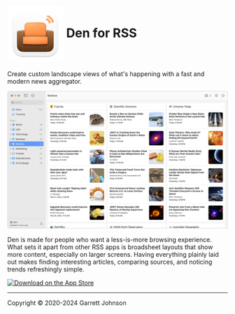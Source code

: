 <h1>
<img src="Den/Assets.xcassets/AppIcon.appiconset/AppIcon-macOS-128pt@2x.png" alt="App Icon" width="128" height="128" align="center" />
Den for RSS
</h1>

Create custom landscape views of what's happening with a fast and modern news aggregator.

<img src="screenshot.png" alt="Screenshot" width="830" height="auto" />

Den is made for people who want a less-is-more browsing experience. What sets it apart from other RSS apps is broadsheet layouts that show more content, especially on larger screens. Having everything plainly laid out makes finding interesting articles, comparing sources, and noticing trends refreshingly simple.

<a href="https://apps.apple.com/app/apple-store/id1528917651?pt=106763870&amp;ct=GitHub&amp;mt=8" class="app-store-link"><img src="https://den.io/images/download-on-the-app-store-black.svg" width="216" height="72" alt="Download on the App Store"></a>

---

Copyright &copy; 2020-2024 Garrett Johnson
